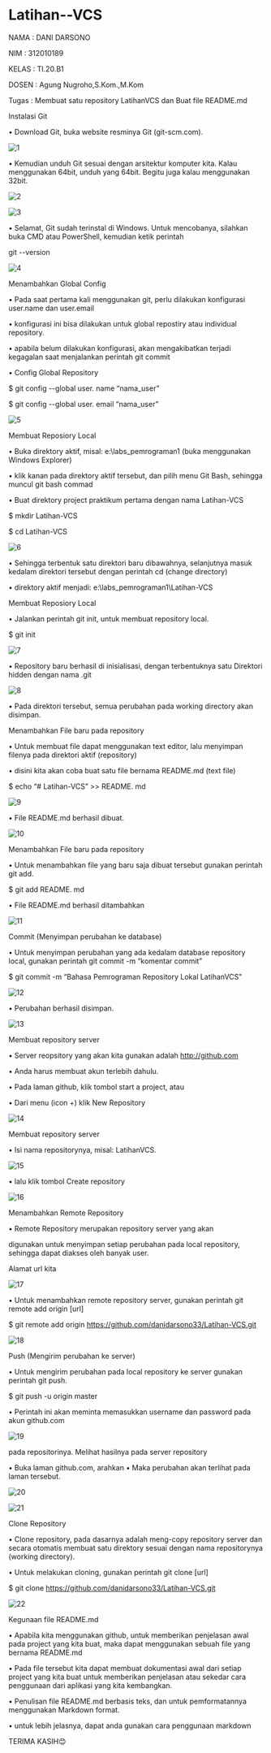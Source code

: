 # Latihan--VCS

NAMA : DANI DARSONO

NIM : 312010189

KELAS : TI.20.B1

DOSEN : Agung Nugroho,S.Kom.,M.Kom

Tugas : Membuat satu repository LatihanVCS dan Buat file README.md

Instalasi Git

• Download Git, buka website resminya Git (git-scm.com).
 
![1](https://user-images.githubusercontent.com/73014427/96397269-625e3b80-11f3-11eb-83b9-890209c0f048.png)


• Kemudian unduh Git sesuai dengan arsitektur komputer kita. Kalau menggunakan 64bit, unduh yang 64bit. Begitu juga kalau menggunakan 32bit.

![2](https://user-images.githubusercontent.com/73014427/96397756-6179d980-11f4-11eb-9f12-5866977ba06f.png)




![3](https://user-images.githubusercontent.com/73014427/96400866-195eb500-11fc-11eb-889f-c8aaf88706b6.png)



• Selamat, Git sudah terinstal di Windows. Untuk mencobanya, silahkan buka CMD atau PowerShell, kemudian ketik perintah



git --version

![4](https://user-images.githubusercontent.com/73014427/96402468-28476680-1200-11eb-9b66-5e84d08bab9e.png)



Menambahkan Global Config

• Pada saat pertama kali menggunakan git, perlu dilakukan konfigurasi user.name dan user.email

• konfigurasi ini bisa dilakukan untuk global repostiry atau individual repository.

• apabila belum dilakukan konfigurasi, akan mengakibatkan terjadi kegagalan saat menjalankan perintah git commit

• Config Global Repository

$ git config --global user. name “nama_user”

$ git config --global user. email “nama_user”


![5](https://user-images.githubusercontent.com/73014427/96402520-575dd800-1200-11eb-8cec-e00b486dad99.png)

Membuat Reposiory Local

• Buka direktory aktif, misal: e:\labs_pemrograman1 (buka menggunakan Windows Explorer)

• klik kanan pada direktory aktif tersebut, dan pilih menu Git Bash, sehingga muncul git bash commad

• Buat direktory project praktikum pertama dengan nama Latihan-VCS

$ mkdir Latihan-VCS

$ cd Latihan-VCS

 
![6](https://user-images.githubusercontent.com/73014427/96402620-92600b80-1200-11eb-9996-5182bb53277c.png)



• Sehingga terbentuk satu direktori baru dibawahnya, selanjutnya masuk kedalam direktori tersebut dengan perintah cd (change directory)

• direktory aktif menjadi: e:\labs_pemrograman1\Latihan-VCS

Membuat Reposiory Local

• Jalankan perintah git init, untuk membuat repository local.

$ git init

![7](https://user-images.githubusercontent.com/73014427/96402805-026e9180-1201-11eb-9a9e-074f67bcb9f1.png)



• Repository baru berhasil di inisialisasi, dengan terbentuknya satu Direktori hidden dengan nama .git 

![8](https://user-images.githubusercontent.com/73014427/96402895-31850300-1201-11eb-9a4e-e7e147854b4c.png)


• Pada direktori tersebut, semua perubahan pada working directory akan disimpan.

Menambahkan File baru pada repository

• Untuk membuat file dapat menggunakan text editor, lalu menyimpan filenya pada direktori aktif (repository)

• disini kita akan coba buat satu file bernama README.md (text file)

$ echo “# Latihan-VCS” >> README. md

![9](https://user-images.githubusercontent.com/73014427/96403191-e15a7080-1201-11eb-97fa-d1e92998c952.png)

• File README.md berhasil dibuat.

![10](https://user-images.githubusercontent.com/73014427/96403270-18c91d00-1202-11eb-9dbb-2e8c6b471499.png)



Menambahkan File baru pada repository

• Untuk menambahkan file yang baru saja dibuat tersebut gunakan perintah git add.

$ git add README. md

• File README.md berhasil ditambahkan

![11](https://user-images.githubusercontent.com/73014427/96403324-4b731580-1202-11eb-9849-f8aa0d79ed62.png)


Commit (Menyimpan perubahan ke database)

• Untuk menyimpan perubahan yang ada kedalam database repository local, gunakan perintah git commit -m “komentar commit”

$ git commit -m “Bahasa Pemrograman Repository Lokal LatihanVCS"

![12](https://user-images.githubusercontent.com/73014427/96403409-870ddf80-1202-11eb-8b0c-74e309711b76.png)


• Perubahan berhasil disimpan.

![13](https://user-images.githubusercontent.com/73014427/96403481-bd4b5f00-1202-11eb-9b1a-a9df3c990ecb.png)



Membuat repository server

• Server reopsitory yang akan kita gunakan adalah http://github.com

• Anda harus membuat akun terlebih dahulu.

• Pada laman github, klik tombol start a project, atau

• Dari menu (icon +) klik New Repository

![14](https://user-images.githubusercontent.com/73014427/96403574-f4ba0b80-1202-11eb-976d-68f9341dcaa6.png)


Membuat repository server

• Isi nama repositorynya, misal: LatihanVCS.


![15](https://user-images.githubusercontent.com/73014427/96403670-2337e680-1203-11eb-9662-c49b7c0b364f.png)


• lalu klik tombol Create repository


![16](https://user-images.githubusercontent.com/73014427/96404701-c689fb00-1205-11eb-8215-45dff73dc0c0.png)

Menambahkan Remote Repository

• Remote Repository merupakan repository server yang akan

digunakan untuk menyimpan setiap perubahan pada local repository, sehingga dapat diakses oleh banyak user.

Alamat url kita

![17](https://user-images.githubusercontent.com/73014427/96404808-05b84c00-1206-11eb-9571-564b9c06487c.png)


• Untuk menambahkan remote repository server, gunakan perintah git remote add origin [url]

$ git remote add origin https://github.com/danidarsono33/Latihan-VCS.git


![18](https://user-images.githubusercontent.com/73014427/96404885-34cebd80-1206-11eb-8f6a-31c223c613c1.png)

Push (Mengirim perubahan ke server)

• Untuk mengirim perubahan pada local repository ke server gunakan perintah git push.

$ git push -u origin master

• Perintah ini akan meminta memasukkan username dan password pada akun github.com

![19](https://user-images.githubusercontent.com/73014427/96405033-8bd49280-1206-11eb-99bb-eb840b9e377e.png)


pada repositorinya.
Melihat hasilnya pada server repository

• Buka laman github.com, arahkan
• Maka perubahan akan terlihat pada laman tersebut.

![20](https://user-images.githubusercontent.com/73014427/96405103-b45c8c80-1206-11eb-8c60-ca28022f5061.png)


![21](https://user-images.githubusercontent.com/73014427/96405268-12896f80-1207-11eb-8b41-51d53d55d3be.png)


Clone Repository

• Clone repository, pada dasarnya adalah meng-copy repository server dan secara otomatis membuat satu direktory sesuai dengan nama repositorynya (working directory).

• Untuk melakukan cloning, gunakan perintah git clone [url]

$ git clone https://github.com/danidarsono33/Latihan-VCS.git

![22](https://user-images.githubusercontent.com/73014427/96405433-77dd6080-1207-11eb-94ba-505e87707a95.png)



Kegunaan file README.md

• Apabila kita menggunakan github, untuk memberikan penjelasan awal pada project yang kita buat, maka dapat menggunakan sebuah file yang bernama README.md

• Pada file tersebut kita dapat membuat dokumentasi awal dari setiap project yang kita buat untuk memberikan penjelasan atau sekedar cara penggunaan dari aplikasi yang kita kembangkan.

• Penulisan file README.md berbasis teks, dan untuk pemformatannya menggunakan Markdown format.

• untuk lebih jelasnya, dapat anda gunakan cara penggunaan markdown

TERIMA KASIH😊

















